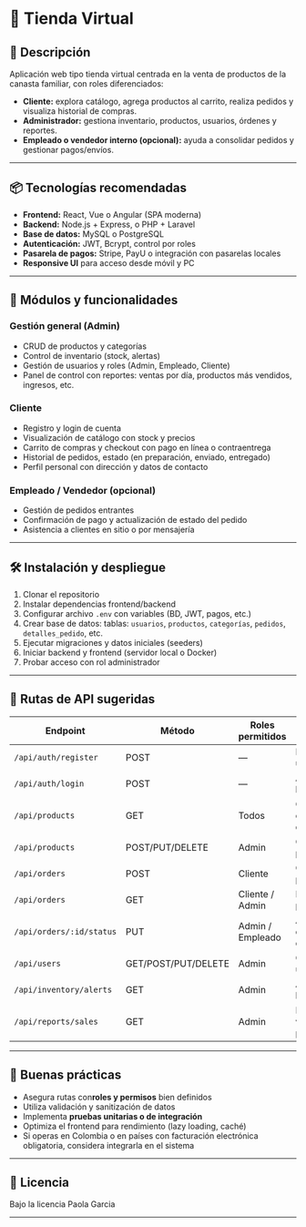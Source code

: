 
# 🛒 Tienda Virtual 

## 📄 Descripción

Aplicación web tipo tienda virtual centrada en la venta de productos de la canasta familiar, con roles diferenciados:

* **Cliente:** explora catálogo, agrega productos al carrito, realiza pedidos y visualiza historial de compras.
* **Administrador:** gestiona inventario, productos, usuarios, órdenes y reportes.
* **Empleado o vendedor interno (opcional):** ayuda a consolidar pedidos y gestionar pagos/envíos.


---

## 📦 Tecnologías recomendadas

* **Frontend:** React, Vue o Angular (SPA moderna)
* **Backend:** Node.js + Express, o PHP + Laravel
* **Base de datos:** MySQL o PostgreSQL
* **Autenticación:** JWT, Bcrypt, control por roles
* **Pasarela de pagos:** Stripe, PayU o integración con pasarelas locales
* **Responsive UI** para acceso desde móvil y PC

---

## 🧩 Módulos y funcionalidades

### Gestión general (Admin)

* CRUD de productos y categorías
* Control de inventario (stock, alertas)
* Gestión de usuarios y roles (Admin, Empleado, Cliente)
* Panel de control con reportes: ventas por día, productos más vendidos, ingresos, etc.

### Cliente

* Registro y login de cuenta
* Visualización de catálogo con stock y precios
* Carrito de compras y checkout con pago en línea o contraentrega
* Historial de pedidos, estado (en preparación, enviado, entregado)
* Perfil personal con dirección y datos de contacto

### Empleado / Vendedor (opcional)

* Gestión de pedidos entrantes
* Confirmación de pago y actualización de estado del pedido
* Asistencia a clientes en sitio o por mensajería

---

## 🛠 Instalación y despliegue

1. Clonar el repositorio
2. Instalar dependencias frontend/backend
3. Configurar archivo `.env` con variables (BD, JWT, pagos, etc.)
4. Crear base de datos: tablas: `usuarios`, `productos`, `categorías`, `pedidos`, `detalles_pedido`, etc.
5. Ejecutar migraciones y datos iniciales (seeders)
6. Iniciar backend y frontend (servidor local o Docker)
7. Probar acceso con rol administrador

---

## 🔧 Rutas de API sugeridas

| Endpoint                 | Método              | Roles permitidos | Descripción                         |
| ------------------------ | ------------------- | ---------------- | ----------------------------------- |
| `/api/auth/register`     | POST                | —                | Registro de usuario                 |
| `/api/auth/login`        | POST                | —                | Autenticación login                 |
| `/api/products`          | GET                 | Todos            | Obtener catálogo disponible         |
| `/api/products`          | POST/PUT/DELETE     | Admin            | Gestión de productos                |
| `/api/orders`            | POST                | Cliente          | Crear nuevo pedido                  |
| `/api/orders`            | GET                 | Cliente / Admin  | Historial de pedidos                |
| `/api/orders/:id/status` | PUT                 | Admin / Empleado | Actualización del estado del pedido |
| `/api/users`             | GET/POST/PUT/DELETE | Admin            | Gestión de usuarios                 |
| `/api/inventory/alerts`  | GET                 | Admin            | Alertas de bajo stock               |
| `/api/reports/sales`     | GET                 | Admin            | Reportes de ventas y productos      |

---

## 🎯 Buenas prácticas

* Asegura rutas con**roles y permisos** bien definidos
* Utiliza validación y sanitización de datos
* Implementa **pruebas unitarias o de integración**
* Optimiza el frontend para rendimiento (lazy loading, caché)
* Si operas en Colombia o en países con facturación electrónica obligatoria, considera integrarla en el sistema

---

## 📝 Licencia

Bajo la licencia Paola Garcia

---
